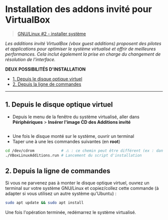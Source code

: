 # Installation des addons invité pour VirtualBox

> [GNU/Linux #2 - installer système](https://www.youtube.com/watch?v=0i2WTmKktbE)

_Les additions invité VirtualBox (_vbox guest additions_) proposent des pilotes et applications pour optimiser le système virtualisé et offrir de meilleures performances. Cela inclut également la prise en charge du changement de résolution de l'interface._

**DEUX POSSIBILITÉS D'INSTALLATION**
+ [1. Depuis le disque optique virtuel](#1-depuis-le-disque-optique-virtuel)
+ [2. Depuis la ligne de commandes](#2-depuis-la-ligne-de-commandes)

---

## 1. Depuis le disque optique virtuel

+ Depuis le menu de la fenêtre du système virtualisé, aller dans **Périphériques** > **Insérer l'image CD des Additions invité**

<p align="center"><img src="https://nsa40.casimages.com/img/2019/12/26/191226031630264577.png" alt=""></p>

+ Une fois le disque monté sur le système, ouvrir un terminal
+ Taper une à une les commandes suivantes (en **root**)

```bash
cd /dev/cdrom            # ⚠ : ce chemin peut être différent (ex : dans /media)
./VBoxLinuxAdditions.run # Lancement du script d'installation
```

## 2. Depuis la ligne de commandes

Si vous ne parvenez pas à monter le disque optique virtuel, ouvrez un terminal sur votre système GNU/Linux et copiez/collez cette commande (à adapter si vous utilisez un autre système qu'Ubuntu) :

```bash
sudo apt update && sudo apt install 
```

Une fois l'opération terminée, redémarrez le système virtualisé.
